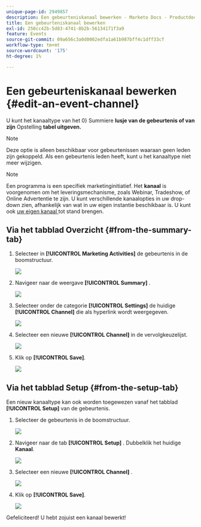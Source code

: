 ```yaml
---
unique-page-id: 2949857
description: Een gebeurteniskanaal bewerken - Marketo Docs - Productdocumentatie
title: Een gebeurteniskanaal bewerken
exl-id: 250cc42b-5d83-4741-8b2b-56134171f3a9
feature: Events
source-git-commit: 09a656c3a0d0002edfa1a61b987bff4c1dff33cf
workflow-type: tm+mt
source-wordcount: '175'
ht-degree: 1%

---
```


# Een gebeurteniskanaal bewerken {#edit-an-event-channel}

U kunt het kanaaltype van het 0} Summiere **lusje van de gebeurtenis of van zijn** Opstelling **tabel uitgeven.**

>[!NOTE]
>
>Deze optie is alleen beschikbaar voor gebeurtenissen waaraan geen leden zijn gekoppeld. Als een gebeurtenis leden heeft, kunt u het kanaaltype niet meer wijzigen.

>[!NOTE]
>
>Een programma is een specifiek marketinginitiatief. Het **kanaal** is voorgenomen om het leveringsmechanisme, zoals Webinar, Tradeshow, of Online Advertentie te zijn. U kunt verschillende kanaalopties in uw drop-down zien, afhankelijk van wat in uw eigen instantie beschikbaar is. U kunt ook [ uw eigen kanaal ](/help/marketo/product-docs/administration/tags/create-a-program-channel.md) tot stand brengen.

## Via het tabblad Overzicht {#from-the-summary-tab}

1. Selecteer in **[!UICONTROL Marketing Activities]** de gebeurtenis in de boomstructuur.

   ![](assets/eventprogramseelct.png)

1. Navigeer naar de weergave **[!UICONTROL Summary]** .

   ![](assets/eventprogramsummary.png)

1. Selecteer onder de categorie **[!UICONTROL Settings]** de huidige **[!UICONTROL Channel]** die als hyperlink wordt weergegeven.

   ![](assets/channeltypeevent.png)

1. Selecteer een nieuwe **[!UICONTROL Channel]** in de vervolgkeuzelijst.

   ![](assets/tradeshowchange.png)

1. Klik op **[!UICONTROL Save]**.

   ![](assets/2017-06-13-09-35-53.png)

## Via het tabblad Setup {#from-the-setup-tab}

Een nieuw kanaaltype kan ook worden toegewezen vanaf het tabblad **[!UICONTROL Setup]** van de gebeurtenis.

1. Selecteer de gebeurtenis in de boomstructuur.

   ![](assets/eventprogramseelct.png)

1. Navigeer naar de tab **[!UICONTROL Setup]** . Dubbelklik het huidige **Kanaal**.

   ![](assets/setuptabchangechannel.png)

1. Selecteer een nieuwe **[!UICONTROL Channel]** .

   ![](assets/tradeshowchange.png)

1. Klik op **[!UICONTROL Save]**.

   ![](assets/2017-06-13-09-35-53.png)

Gefeliciteerd! U hebt zojuist een kanaal bewerkt!
